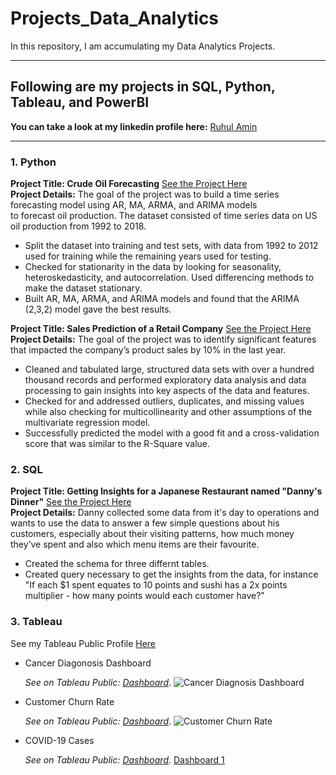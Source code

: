 # Projects_Data_Analytics
In this repository, I am accumulating my Data Analytics Projects.

---

## Following are my projects in SQL, Python, Tableau, and PowerBI

**You can take a look at my linkedin profile here:** [Ruhul Amin](https://www.linkedin.com/in/ruhularahi/)

***
### 1. Python

**Project Title: Crude Oil Forecasting** [See the Project Here](https://github.com/ruhularahi/Portfolio_Projects/blob/main/Crude_Oil_Production_Forecasting.ipynb)\
**Project Details:** The goal of the project was to build a time series forecasting model using AR, MA, ARMA, and ARIMA models<br/>to forecast oil production. The dataset consisted of time series data on US oil production from 1992 to 2018.
- Split the dataset into training and test sets, with data from 1992 to 2012 used for training while the remaining years used for testing. 
- Checked for stationarity in the data by looking for seasonality, heteroskedasticity, and autocorrelation. Used differencing methods to make the dataset stationary. 
- Built AR, MA, ARMA, and ARIMA models and found that the ARIMA (2,3,2) model gave the best results.

**Project Title: Sales Prediction of a Retail Company** [See the Project Here](https://github.com/ruhularahi/Portfolio_Projects_DS/blob/main/BigMart_Sales_Prediction.ipynb)\
**Project Details:** The goal of the project was to identify significant features that impacted the company’s product sales by 10% in the last year.
- Cleaned and tabulated large, structured data sets with over a hundred thousand records and performed exploratory data analysis and data processing to gain insights into key aspects of the data and features. 
- Checked for and addressed outliers, duplicates, and missing values while also checking for multicollinearity and other assumptions of the multivariate regression model. 
- Successfully predicted the model with a good fit and a cross-validation score that was similar to the R-Square value.

### 2. SQL

**Project Title: Getting Insights for a Japanese Restaurant named "Danny's Dinner"** [See the Project Here](https://github.com/ruhularahi/Portfolio_Projects/blob/main/Danny's%20Dinner.sql)\
**Project Details:** Danny collected some data from it's day to operations and wants to use the data to answer a few simple questions about his customers, especially about their visiting patterns, how much money they’ve spent and also which menu items are their favourite.
- Created the schema for three differnt tables.
- Created query necessary to get the insights from the data, for instance "If each $1 spent equates to 10 points and sushi has a 2x points multiplier - how many points would each customer have?"

### 3. Tableau

See my Tableau Public Profile [Here](https://public.tableau.com/app/profile/ruhul.amin2756)
* Cancer Diagonosis Dashboard

  _See on Tableau Public: [Dashboard](https://public.tableau.com/app/profile/ruhul.amin2756/viz/CancerDiagnosisCosts/CancerDiagnosisDashboard)_.
![Cancer Diagnosis Dashboard](https://user-images.githubusercontent.com/108262435/209171541-7ec95a54-8fab-4ade-a781-2cfcd1d93267.png)

* Customer Churn Rate
 
  _See on Tableau Public: [Dashboard](https://public.tableau.com/app/profile/ruhul.amin2756/viz/CustomerChurnRate_16717264746460/Overview)_.
![Customer Churn Rate](https://user-images.githubusercontent.com/108262435/209185271-3caf8dc4-0d24-4b50-8b3f-fb922b300dbb.png)

* COVID-19 Cases
  
   _See on Tableau Public: [Dashboard](https://public.tableau.com/app/profile/ruhul.amin2756/viz/WorldwideCOVID-19Cases_16595901337400/Dashboard1)_.
 [Dashboard 1](https://user-images.githubusercontent.com/108262435/209335028-1d3f0195-88df-4e90-ad89-5a680c644911.png)
